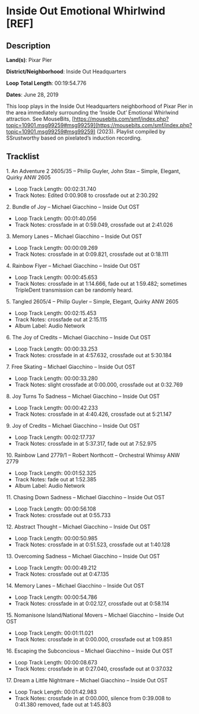 # Inside Out Emotional Whirlwind [REF]

## Description

**Land(s)**: Pixar Pier

**District/Neighborhood**: Inside Out Headquarters

**Loop Total Length**: 00:19:54.776

**Dates**: June 28, 2019

This loop plays in the Inside Out Headquarters neighborhood of Pixar Pier in the area immediately surrounding the ‘Inside Out’ Emotional Whirlwind attraction. See MouseBits, [https://mousebits.com/smf/index.php?topic=10901.msg99259#msg99259](https://mousebits.com/smf/index.php?topic=10901.msg99259#msg99259) (2023). Playlist compiled by SSrustworthy based on pixelated’s induction recording.

## Tracklist

1\. An Adventure 2 2605/35 – Philip Guyler, John Stax – Simple, Elegant, Quirky ANW 2605

- Loop Track Length: 00:02:31.740
- Track Notes: Edited 0:00.908 to crossfade out at 2:30.292

2\. Bundle of Joy – Michael Giacchino – Inside Out OST

- Loop Track Length: 00:01:40.056
- Track Notes: crossfade in at 0:59.049, crossfade out at 2:41.026

3\. Memory Lanes – Michael Giacchino – Inside Out OST

- Loop Track Length: 00:00:09.269
- Track Notes: crossfade in at 0:09.821, crossfade out at 0:18.111

4\. Rainbow Flyer – Michael Giacchino – Inside Out OST

- Loop Track Length: 00:00:45.653
- Track Notes: crossfade in at 1:14.666, fade out at 1:59.482; sometimes TripleDent transmission can be randomly heard.

5\. Tangled 2605/4 – Philip Guyler – Simple, Elegant, Quirky ANW 2605

- Loop Track Length: 00:02:15.453
- Track Notes: crossfade out at 2:15.115
- Album Label: Audio Network

6\. The Joy of Credits – Michael Giacchino – Inside Out OST

- Loop Track Length: 00:00:33.253
- Track Notes: crossfade in at 4:57.632, crossfade out at 5:30.184

7\. Free Skating – Michael Giacchino – Inside Out OST

- Loop Track Length: 00:00:33.280
- Track Notes: slight crossfade at 0:00.000, crossfade out at 0:32.769

8\. Joy Turns To Sadness – Michael Giacchino – Inside Out OST

- Loop Track Length: 00:00:42.233
- Track Notes: crossfade in at 4:40.426, crossfade out at 5:21.147

9\. Joy of Credits – Michael Giacchino – Inside Out OST

- Loop Track Length: 00:02:17.737
- Track Notes: crossfade in at 5:37.317, fade out at 7:52.975

10\. Rainbow Land 2779/1 – Robert Northcott – Orchestral Whimsy ANW 2779

- Loop Track Length: 00:01:52.325
- Track Notes: fade out at 1:52.385
- Album Label: Audio Network

11\. Chasing Down Sadness – Michael Giacchino – Inside Out OST

- Loop Track Length: 00:00:56.108
- Track Notes: crossfade out at 0:55.733

12\. Abstract Thought – Michael Giacchino – Inside Out OST

- Loop Track Length: 00:00:50.985
- Track Notes: crossfade in at 0:51.523, crossfade out at 1:40.128

13\. Overcoming Sadness – Michael Giacchino – Inside Out OST

- Loop Track Length: 00:00:49.212
- Track Notes: crossfade out at 0:47.135

14\. Memory Lanes – Michael Giacchino – Inside Out OST

- Loop Track Length: 00:00:54.786
- Track Notes: crossfade in at 0:02.127, crossfade out at 0:58.114

15\. Nomanisone Island/National Movers – Michael Giacchino – Inside Out OST

- Loop Track Length: 00:01:11.021
- Track Notes: crossfade in at 0:00.000, crossfade out at 1:09.851

16\. Escaping the Subconcious – Michael Giacchino – Inside Out OST

- Loop Track Length: 00:00:08.673
- Track Notes: crossfade in at 0:27.040, crossfade out at 0:37.032

17\. Dream a Little Nightmare – Michael Giacchino – Inside Out OST

- Loop Track Length: 00:01:42.983
- Track Notes: crossfade in at 0:00.000, silence from 0:39.008 to 0:41.380 removed, fade out at 1:45.803
